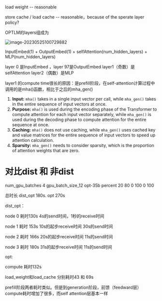 load weight -- reasonable

store cache / load cache -- reasonable，because of the sperate layer policy?

OPTLM的layers组成为

![image-20230525100729882](C:\Users\kevin\AppData\Roaming\Typora\typora-user-images\image-20230525100729882.png)

InputEmbed(1) + OutputEmbed(1) + selfAttention(num_hidden_layers) + MLP(num_hidden_layers)

layer 0 是InputEmbed ，layer 97是OutputEmbed layer1（奇数）是selfAttention layer2（偶数）是MLP



layer1 的compute time很长的原因：是prefill阶段，在self-attention计算过程中调用的是mha()函数，相比于之后的mha_gen()

1. **Input:** `mha()` takes in a single input vector per call, while `mha_gen()` takes in the entire sequence of input vectors at once.
2. **Purpose:** `mha()` is used during the encoding phase of the Transformer to compute attention for each input vector separately, while `mha_gen()` is used during the decoding phase to compute attention for the entire sequence at once.
3. **Caching:** `mha()` does not use caching, while `mha_gen()` uses cached key and value matrices for the entire sequence of input vectors to speed up attention calculation.
4. **Sparsity:** `mha_gen()` needs to consider sparsity, which is the proportion of attention weights that are zero.

# 对比dist 和 非dist

num_gpu_batches 4 gpu_batch_size_12 opt-35b percent 20 80 0 100 0 100

总时长 dist_opt 180s.  opt 270s

dist_opt：

node 0 耗时130s 4s的send时间，1秒的receive时间

node 1 耗时 153s 10s的起步receive时间 30s的send时间

node 2 耗时 166s 20s的起步receive时间 11s的send时间

node 3 耗时 180s  31s的起步receive时间 11s的send时间

opt:

compute 耗时132s   

load_weight和load_cache  分别耗时43 和 69s

prefill阶段两者耗时类似。但是到generation阶段，前馈（feedward层）compute耗时增加了很多，而self attention层基本一样



